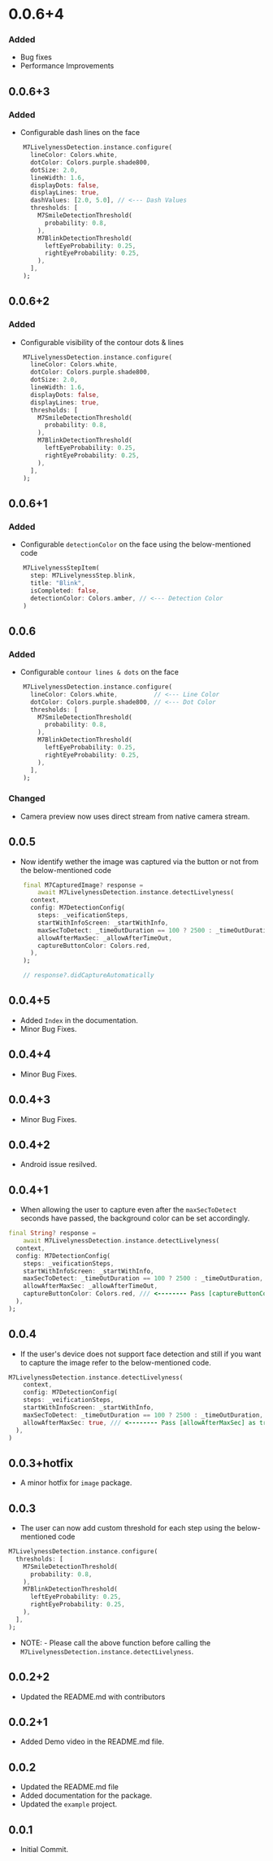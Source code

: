 # 0.0.6+4
### Added
* Bug fixes
* Performance Improvements
## 0.0.6+3
### Added
* Configurable dash lines on the face
```dart
    M7LivelynessDetection.instance.configure(
      lineColor: Colors.white,
      dotColor: Colors.purple.shade800,
      dotSize: 2.0,
      lineWidth: 1.6,
      displayDots: false,
      displayLines: true,
      dashValues: [2.0, 5.0], // <--- Dash Values
      thresholds: [
        M7SmileDetectionThreshold(
          probability: 0.8,
        ),
        M7BlinkDetectionThreshold(
          leftEyeProbability: 0.25,
          rightEyeProbability: 0.25,
        ),
      ],
    );
```
## 0.0.6+2
### Added
* Configurable visibility of the contour dots & lines
```dart
    M7LivelynessDetection.instance.configure(
      lineColor: Colors.white,
      dotColor: Colors.purple.shade800,
      dotSize: 2.0,
      lineWidth: 1.6,
      displayDots: false,
      displayLines: true,
      thresholds: [
        M7SmileDetectionThreshold(
          probability: 0.8,
        ),
        M7BlinkDetectionThreshold(
          leftEyeProbability: 0.25,
          rightEyeProbability: 0.25,
        ),
      ],
    );
```
## 0.0.6+1
### Added
* Configurable `detectionColor` on the face using the below-mentioned code
```dart
    M7LivelynessStepItem(
      step: M7LivelynessStep.blink,
      title: "Blink",
      isCompleted: false,
      detectionColor: Colors.amber, // <--- Detection Color
    )
```
## 0.0.6
### Added
* Configurable `contour lines & dots` on the face
```dart
    M7LivelynessDetection.instance.configure(
      lineColor: Colors.white,          // <--- Line Color
      dotColor: Colors.purple.shade800, // <--- Dot Color
      thresholds: [
        M7SmileDetectionThreshold(
          probability: 0.8,
        ),
        M7BlinkDetectionThreshold(
          leftEyeProbability: 0.25,
          rightEyeProbability: 0.25,
        ),
      ],
    );
```
### Changed
* Camera preview now uses direct stream from native camera stream.
## 0.0.5

* Now identify wether the image was captured via the button or not from the below-mentioned code
```dart
    final M7CapturedImage? response =
        await M7LivelynessDetection.instance.detectLivelyness(
      context,
      config: M7DetectionConfig(
        steps: _veificationSteps,
        startWithInfoScreen: _startWithInfo,
        maxSecToDetect: _timeOutDuration == 100 ? 2500 : _timeOutDuration,
        allowAfterMaxSec: _allowAfterTimeOut,
        captureButtonColor: Colors.red,
      ),
    );

    // response?.didCaptureAutomatically
```

## 0.0.4+5

* Added `Index` in the documentation.
* Minor Bug Fixes.

## 0.0.4+4

* Minor Bug Fixes.
## 0.0.4+3

* Minor Bug Fixes.

## 0.0.4+2

* Android issue resilved.

## 0.0.4+1

* When allowing the user to capture even after the `maxSecToDetect` seconds have passed, the background color can be set accordingly.
```dart
final String? response =
    await M7LivelynessDetection.instance.detectLivelyness(
  context,
  config: M7DetectionConfig(
    steps: _veificationSteps,
    startWithInfoScreen: _startWithInfo,
    maxSecToDetect: _timeOutDuration == 100 ? 2500 : _timeOutDuration,
    allowAfterMaxSec: _allowAfterTimeOut,
    captureButtonColor: Colors.red, /// <-------- Pass [captureButtonColor] to set the color.
  ),
);
```

## 0.0.4

* If the user's device does not support face detection and still if you want to capture the image refer to the below-mentioned code.
```dart
M7LivelynessDetection.instance.detectLivelyness(
    context,
    config: M7DetectionConfig(
    steps: _veificationSteps,
    startWithInfoScreen: _startWithInfo,
    maxSecToDetect: _timeOutDuration == 100 ? 2500 : _timeOutDuration,
    allowAfterMaxSec: true, /// <-------- Pass [allowAfterMaxSec] as true.
  ),
)
```

## 0.0.3+hotfix

* A minor hotfix for `image` package.

## 0.0.3

* The user can now add custom threshold for each step using the below-mentioned code
```dart
M7LivelynessDetection.instance.configure(
  thresholds: [
    M7SmileDetectionThreshold(
      probability: 0.8,
    ),
    M7BlinkDetectionThreshold(
      leftEyeProbability: 0.25,
      rightEyeProbability: 0.25,
    ),
  ],
);
```

* NOTE: -
Please call the above function before calling the `M7LivelynessDetection.instance.detectLivelyness`.

## 0.0.2+2

* Updated the README.md with contributors

## 0.0.2+1

* Added Demo video in the README.md file.

## 0.0.2

* Updated the README.md file
* Added documentation for the package.
* Updated the `example` project.

## 0.0.1

* Initial Commit.